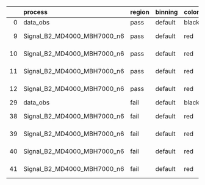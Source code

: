 |    | process                     | region   | binning   | color   | process_type   |   scale | variation   | source_filename                                                      | source_histname    | alias                       | title     |   combine_idx |     lnN |   shapes | syst_type   | direction   | variation_alias   |
|---:|:----------------------------|:---------|:----------|:--------|:---------------|--------:|:------------|:---------------------------------------------------------------------|:-------------------|:----------------------------|:----------|--------------:|--------:|---------:|:------------|:------------|:------------------|
|  0 | data_obs                    | pass     | default   | black   | DATA           |       1 | nominal     | ./histograms_for_2DAlphabet_v18//BH_Data.root                        | hpass              | Data                        | Data      |           nan | nan     |      nan | nan         | nan         | nan               |
|  9 | Signal_B2_MD4000_MBH7000_n6 | pass     | default   | red     | SIGNAL         |       1 | lumi        | ./histograms_for_2DAlphabet_v18//BH_Signal_B2_MD4000_MBH7000_n6.root | hpass              | Signal_B2_MD4000_MBH7000_n6 | BH signal |           nan |   1.016 |      nan | lnN         | nan         | nan               |
| 10 | Signal_B2_MD4000_MBH7000_n6 | pass     | default   | red     | SIGNAL         |       1 | SVM         | ./histograms_for_2DAlphabet_v18//BH_Signal_B2_MD4000_MBH7000_n6.root | hpass_SVMsyst_up   | Signal_B2_MD4000_MBH7000_n6 | BH signal |           nan | nan     |        1 | shapes      | Up          | SVMsyst           |
| 11 | Signal_B2_MD4000_MBH7000_n6 | pass     | default   | red     | SIGNAL         |       1 | SVM         | ./histograms_for_2DAlphabet_v18//BH_Signal_B2_MD4000_MBH7000_n6.root | hpass_SVMsyst_down | Signal_B2_MD4000_MBH7000_n6 | BH signal |           nan | nan     |        1 | shapes      | Down        | SVMsyst           |
| 12 | Signal_B2_MD4000_MBH7000_n6 | pass     | default   | red     | SIGNAL         |       1 | nominal     | ./histograms_for_2DAlphabet_v18//BH_Signal_B2_MD4000_MBH7000_n6.root | hpass              | Signal_B2_MD4000_MBH7000_n6 | BH signal |           nan | nan     |      nan | nan         | nan         | nan               |
| 29 | data_obs                    | fail     | default   | black   | DATA           |       1 | nominal     | ./histograms_for_2DAlphabet_v18//BH_Data.root                        | hfail              | Data                        | Data      |           nan | nan     |      nan | nan         | nan         | nan               |
| 38 | Signal_B2_MD4000_MBH7000_n6 | fail     | default   | red     | SIGNAL         |       1 | lumi        | ./histograms_for_2DAlphabet_v18//BH_Signal_B2_MD4000_MBH7000_n6.root | hfail              | Signal_B2_MD4000_MBH7000_n6 | BH signal |           nan |   1.016 |      nan | lnN         | nan         | nan               |
| 39 | Signal_B2_MD4000_MBH7000_n6 | fail     | default   | red     | SIGNAL         |       1 | SVM         | ./histograms_for_2DAlphabet_v18//BH_Signal_B2_MD4000_MBH7000_n6.root | hfail_SVMsyst_up   | Signal_B2_MD4000_MBH7000_n6 | BH signal |           nan | nan     |        1 | shapes      | Up          | SVMsyst           |
| 40 | Signal_B2_MD4000_MBH7000_n6 | fail     | default   | red     | SIGNAL         |       1 | SVM         | ./histograms_for_2DAlphabet_v18//BH_Signal_B2_MD4000_MBH7000_n6.root | hfail_SVMsyst_down | Signal_B2_MD4000_MBH7000_n6 | BH signal |           nan | nan     |        1 | shapes      | Down        | SVMsyst           |
| 41 | Signal_B2_MD4000_MBH7000_n6 | fail     | default   | red     | SIGNAL         |       1 | nominal     | ./histograms_for_2DAlphabet_v18//BH_Signal_B2_MD4000_MBH7000_n6.root | hfail              | Signal_B2_MD4000_MBH7000_n6 | BH signal |           nan | nan     |      nan | nan         | nan         | nan               |